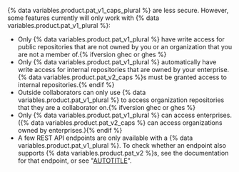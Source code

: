 {% data variables.product.pat_v1_caps_plural %} are less secure. However, some features currently will only work with {% data variables.product.pat_v1_plural %}:

- Only {% data variables.product.pat_v1_plural %} have write access for public repositories that are not owned by you or an organization that you are not a member of.{% ifversion ghec or ghes %}
- Only {% data variables.product.pat_v1_plural %} automatically have write access for internal repositories that are owned by your enterprise. {% data variables.product.pat_v2_caps %}s must be granted access to internal repositories.{% endif %}
- Outside collaborators can only use {% data variables.product.pat_v1_plural %} to access organization repositories that they are a collaborator on.{% ifversion ghec or ghes %}
- Only {% data variables.product.pat_v1_plural %} can access enterprises. ({% data variables.product.pat_v2_caps %} can access organizations owned by enterprises.){% endif %}
- A few REST API endpoints are only available with a {% data variables.product.pat_v1_plural %}. To check whether an endpoint also supports {% data variables.product.pat_v2 %}s, see the documentation for that endpoint, or see "[AUTOTITLE](/rest/overview/endpoints-available-for-fine-grained-personal-access-tokens)".
